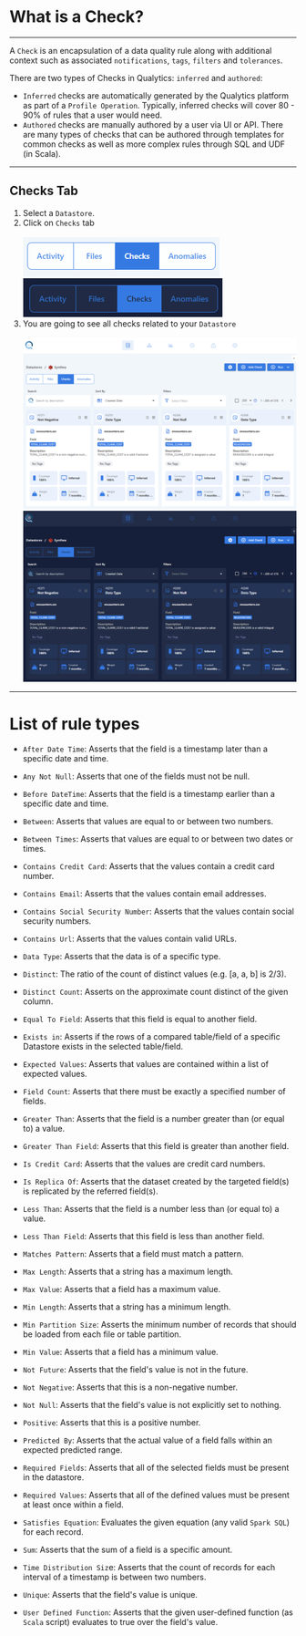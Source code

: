 # What is a Check?

---
A `Check` is an encapsulation of a data quality rule along with additional context such as associated `notifications`, `tags`, `filters` and `tolerances`.

There are two types of Checks in Qualytics: `inferred` and `authored`:

* `Inferred` checks are automatically generated by the Qualytics platform as part of a `Profile Operation`. Typically, inferred checks will cover 80 - 90% of rules that a user would need.
* `Authored` checks are manually authored by a user via UI or API. There are many types of checks that can be authored through templates for common checks as well as more complex rules through SQL and UDF (in Scala).

---
## Checks Tab

1.  Select a `Datastore`.
2.  Click on `Checks` tab  <br><br>
    ![Screenshot](../assets/checks/checks-tab-light.png#only-light)
    ![Screenshot](../assets/checks/checks-tab-dark.png#only-dark)
3. You are going to see all checks related to your `Datastore` <br><br>
    ![Screenshot](../assets/checks/all-quality-checks-light.png#only-light)
    ![Screenshot](../assets/checks/all-quality-checks-dark.png#only-dark)


---
# List of rule types

 *  `After Date Time`: Asserts that the field is a timestamp later than a specific date and time.

*   `Any Not Null`: Asserts that one of the fields must not be null.

*   `Before DateTime`: Asserts that the field is a timestamp earlier than a specific date and time.

*   `Between`: Asserts that values are equal to or between two numbers.

*   `Between Times`: Asserts that values are equal to or between two dates or times.

*   `Contains Credit Card`: Asserts that the values contain a credit card number.

*   `Contains Email`: Asserts that the values contain email addresses.

*   `Contains Social Security Number`: Asserts that the values contain social security numbers.

*   `Contains Url`: Asserts that the values contain valid URLs.

*   `Data Type`: Asserts that the data is of a specific type.

*   `Distinct`: The ratio of the count of distinct values (e.g. [a, a, b] is 2/3).

*   `Distinct Count`: Asserts on the approximate count distinct of the given column.

*   `Equal To Field`: Asserts that this field is equal to another field.

*   `Exists in`: Asserts if the rows of a compared table/field of a specific Datastore exists in the selected table/field.

*   `Expected Values`: Asserts that values are contained within a list of expected values.

*   `Field Count`: Asserts that there must be exactly a specified number of fields.

*   `Greater Than`: Asserts that the field is a number greater than (or equal to) a value.

*   `Greater Than Field`: Asserts that this field is greater than another field.

*   `Is Credit Card`: Asserts that the values are credit card numbers.


*   `Is Replica Of`: Asserts that the dataset created by the targeted field(s) is replicated by the referred field(s).

*   `Less Than`: Asserts that the field is a number less than (or equal to) a value.

*   `Less Than Field`: Asserts that this field is less than another field.

*   `Matches Pattern`: Asserts that a field must match a pattern.

*   `Max Length`: Asserts that a string has a maximum length.

*   `Max Value`: Asserts that a field has a maximum value.

*   `Min Length`: Asserts that a string has a minimum length.

*   `Min Partition Size`: Asserts the minimum number of records that should be loaded from each file or table partition.

*   `Min Value`: Asserts that a field has a minimum value.

*   `Not Future`: Asserts that the field's value is not in the future.

*   `Not Negative`: Asserts that this is a non-negative number.

*   `Not Null`: Asserts that the field's value is not explicitly set to nothing.

*   `Positive`: Asserts that this is a positive number.

*   `Predicted By`: Asserts that the actual value of a field falls within an expected predicted range.

*   `Required Fields`: Asserts that all of the selected fields must be present in the datastore.

*   `Required Values`: Asserts that all of the defined values must be present at least once within a field.

*   `Satisfies Equation`: Evaluates the given equation (any valid `Spark SQL`) for each record.

*   `Sum`: Asserts that the sum of a field is a specific amount.

*   `Time Distribution Siz`e: Asserts that the count of records for each interval of a timestamp is between two numbers.

*   `Unique`: Asserts that the field's value is unique.

*   `User Defined Function`: Asserts that the given user-defined function (as `Scala` script) evaluates to true over the field's value.